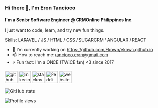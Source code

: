 ### Hi there 👋, I'm Eron Tancioco
#### I'm a Senior Software Engineer @ CRMOnline Philippines Inc.
I just want to code, learn, and try new fun things.

Skills: LARAVEL / JS / HTML / CSS / SUGARCRM / ANGULAR / REACT

- 🔭 I’m currently working on https://github.com/Ekown/ekown.github.io
- 📫 How to reach me: tancioco.eron@gmail.com 
- ⚡ Fun fact: I'm a ONCE (TWICE fan) <3 since 2017 


[<img src='https://cdn.jsdelivr.net/npm/simple-icons@3.0.1/icons/github.svg' alt='github' height='40'>](https://github.com/Ekown)  [<img src='https://cdn.jsdelivr.net/npm/simple-icons@3.0.1/icons/linkedin.svg' alt='linkedin' height='40'>](https://www.linkedin.com/in/eron-tancioco/)  [<img src='https://cdn.jsdelivr.net/npm/simple-icons@3.0.1/icons/stackoverflow.svg' alt='stackoverflow' height='40'>](https://stackoverflow.com/users/6120727)  [<img src='https://cdn.jsdelivr.net/npm/simple-icons@3.0.1/icons/reddit.svg' alt='Reddit' height='40'>](https://www.reddit.com/user/Ekoowwnditioner)  [<img src='https://cdn.jsdelivr.net/npm/simple-icons@3.0.1/icons/icloud.svg' alt='website' height='40'>](https://ekown.github.io/)  

![GitHub stats](https://github-readme-stats.vercel.app/api?username=Ekown&show_icons=true)  

![Profile views](https://gpvc.arturio.dev/Ekown)  

